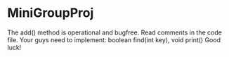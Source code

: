 # MiniGroupProj
The add() method is operational and bugfree. 
Read comments in the code file.
Your guys need to implement:
boolean find(int key),
void print()
Good luck! 
